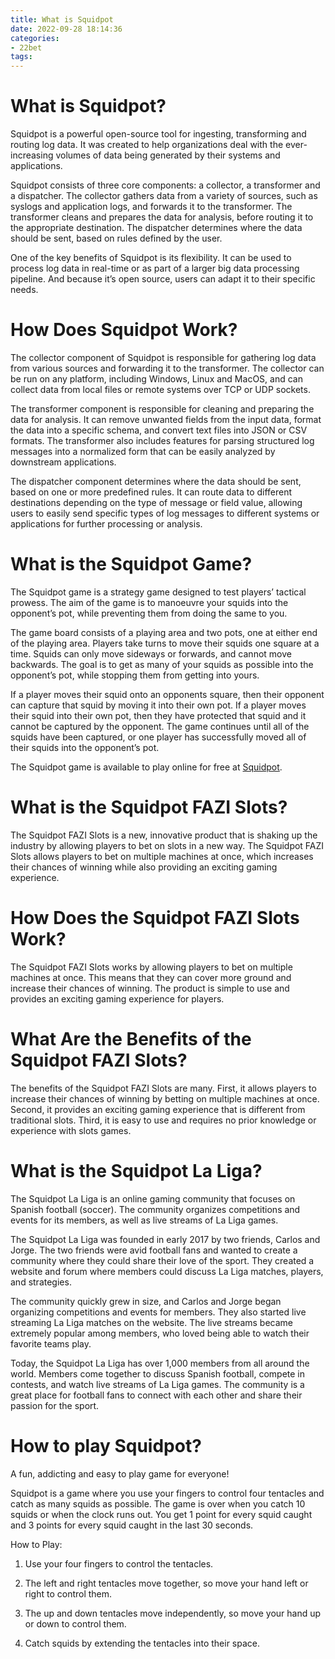 ```yaml
---
title: What is Squidpot
date: 2022-09-28 18:14:36
categories:
- 22bet
tags:
---
```



#  What is Squidpot?

Squidpot is a powerful open-source tool for ingesting, transforming and routing log data. It was created to help organizations deal with the ever-increasing volumes of data being generated by their systems and applications.

Squidpot consists of three core components: a collector, a transformer and a dispatcher. The collector gathers data from a variety of sources, such as syslogs and application logs, and forwards it to the transformer. The transformer cleans and prepares the data for analysis, before routing it to the appropriate destination. The dispatcher determines where the data should be sent, based on rules defined by the user.

One of the key benefits of Squidpot is its flexibility. It can be used to process log data in real-time or as part of a larger big data processing pipeline. And because it’s open source, users can adapt it to their specific needs.

# How Does Squidpot Work?

The collector component of Squidpot is responsible for gathering log data from various sources and forwarding it to the transformer. The collector can be run on any platform, including Windows, Linux and MacOS, and can collect data from local files or remote systems over TCP or UDP sockets.

The transformer component is responsible for cleaning and preparing the data for analysis. It can remove unwanted fields from the input data, format the data into a specific schema, and convert text files into JSON or CSV formats. The transformer also includes features for parsing structured log messages into a normalized form that can be easily analyzed by downstream applications.

The dispatcher component determines where the data should be sent, based on one or more predefined rules. It can route data to different destinations depending on the type of message or field value, allowing users to easily send specific types of log messages to different systems or applications for further processing or analysis.

#  What is the Squidpot Game? 

The Squidpot game is a strategy game designed to test players’ tactical prowess. The aim of the game is to manoeuvre your squids into the opponent’s pot, while preventing them from doing the same to you.

The game board consists of a playing area and two pots, one at either end of the playing area. Players take turns to move their squids one square at a time. Squids can only move sideways or forwards, and cannot move backwards. The goal is to get as many of your squids as possible into the opponent’s pot, while stopping them from getting into yours.

If a player moves their squid onto an opponents square, then their opponent can capture that squid by moving it into their own pot. If a player moves their squid into their own pot, then they have protected that squid and it cannot be captured by the opponent. The game continues until all of the squids have been captured, or one player has successfully moved all of their squids into the opponent’s pot.

The Squidpot game is available to play online for free at [Squidpot](https://squidpotgame.com/).

#  What is the Squidpot FAZI Slots? 

The Squidpot FAZI Slots is a new, innovative product that is shaking up the industry by allowing players to bet on slots in a new way. The Squidpot FAZI Slots allows players to bet on multiple machines at once, which increases their chances of winning while also providing an exciting gaming experience.

# How Does the Squidpot FAZI Slots Work? 

The Squidpot FAZI Slots works by allowing players to bet on multiple machines at once. This means that they can cover more ground and increase their chances of winning. The product is simple to use and provides an exciting gaming experience for players.

# What Are the Benefits of the Squidpot FAZI Slots? 

The benefits of the Squidpot FAZI Slots are many. First, it allows players to increase their chances of winning by betting on multiple machines at once. Second, it provides an exciting gaming experience that is different from traditional slots. Third, it is easy to use and requires no prior knowledge or experience with slots games.

#  What is the Squidpot La Liga?

The Squidpot La Liga is an online gaming community that focuses on Spanish football (soccer). The community organizes competitions and events for its members, as well as live streams of La Liga games.

The Squidpot La Liga was founded in early 2017 by two friends, Carlos and Jorge. The two friends were avid football fans and wanted to create a community where they could share their love of the sport. They created a website and forum where members could discuss La Liga matches, players, and strategies.

The community quickly grew in size, and Carlos and Jorge began organizing competitions and events for members. They also started live streaming La Liga matches on the website. The live streams became extremely popular among members, who loved being able to watch their favorite teams play.

Today, the Squidpot La Liga has over 1,000 members from all around the world. Members come together to discuss Spanish football, compete in contests, and watch live streams of La Liga games. The community is a great place for football fans to connect with each other and share their passion for the sport.

#  How to play Squidpot?

A fun, addicting and easy to play game for everyone!

Squidpot is a game where you use your fingers to control four tentacles and catch as many squids as possible. The game is over when you catch 10 squids or when the clock runs out. You get 1 point for every squid caught and 3 points for every squid caught in the last 30 seconds.

How to Play:

1. Use your four fingers to control the tentacles.

2. The left and right tentacles move together, so move your hand left or right to control them.

3. The up and down tentacles move independently, so move your hand up or down to control them.

4. Catch squids by extending the tentacles into their space.